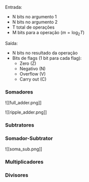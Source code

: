 Entrada:
- N bits no argumento 1
- N bits no argumento 2
- T total de operações
- M bits para a operação ($m = \log_{2}{T})$

Saída:
- N bits no resultado da operação
- Bits de flags (1 bit para cada flag):
	- Zero (Z)
	- Negativo (N)
	- Overflow (V)
	- Carry out (C)

### Somadores

![[full_adder.png]]

![[ripple_adder.png]]

### Subtratores

### Somador-Subtrator

![[soma_sub.png]]

### Multiplicadores

### Divisores